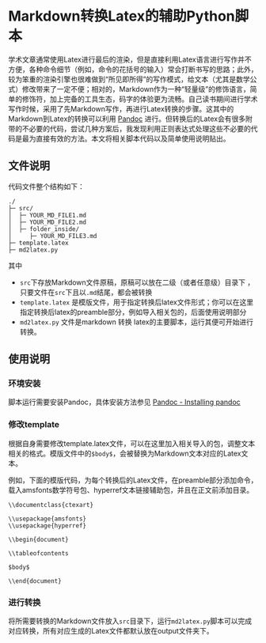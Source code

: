 # Markdown转换Latex的辅助Python脚本

学术文章通常使用Latex进行最后的渲染，但是直接利用Latex语言进行写作并不方便，各种命令细节（例如，命令的花括号的输入）常会打断书写的思路；此外，较为笨重的渲染引擎也很难做到“所见即所得”的写作模式，给文本（尤其是数学公式）修改带来了一定不便；相对的，Markdown作为一种“轻量级”的修饰语言，简单的修饰符，加上完备的工具生态，码字的体验更为流畅。自己读书期间进行学术写作时候，采用了先Markdown写作，再进行Latex转换的步骤。这其中的Markdown到Latex的转换可以利用 [Pandoc](https://pandoc.org/index.html) 进行。但转换后的Latex会有很多附带的不必要的代码，尝试几种方案后，我发现利用正则表达式处理这些不必要的代码是最为直接有效的方法。本文将相关脚本代码以及简单使用说明贴出。

## 文件说明

代码文件整个结构如下：

```
./
├─ src/
│  ├─ YOUR_MD_FILE1.md
│  ├─ YOUR_MD_FILE2.md
│  ├─ folder_inside/
│     ├─ YOUR_MD_FILE3.md
├─ template.latex
├─ md2latex.py
```

其中

- `src`下存放Markdown文件原稿，原稿可以放在二级（或者任意级）目录下 ，只要文件在`src`下且以`.md`结尾，都会被转换
- `template.latex` 是模版文件，用于指定转换后latex文件形式；你可以在这里指定转换后latex的preamble部分，例如导入相关包的，后面使用说明部分
- `md2latex.py` 文件是markdown 转换 latex的主要脚本，运行其便可开始进行转换。

## 使用说明

### 环境安装

脚本运行需要安装Pandoc，具体安装方法参见 [Pandoc - Installing  pandoc](https://pandoc.org/installing.html)

### 修改template

根据自身需要修改template.latex文件，可以在这里加入相关导入的包，调整文本相关的格式。模版文件中的`$body$`，会被替换为Markdown文本对应的Latex文本。

例如，下面的模版代码，为每个转换后的Latex文件，在preamble部分添加命令，载入amsfonts数学符号包、hyperref文本链接辅助包，并且在正文前添加目录。

```
\\documentclass{ctexart}

\\usepackage{amsfonts}
\\usepackage{hyperref}

\\begin{document}

\\tableofcontents

$body$

\\end{document}
```

### 进行转换

将所需要转换的Markdown文件放入`src`目录下，运行`md2latex.py`脚本可以完成对应转换，所有对应生成的Latex文件都默认放在output文件夹下。

